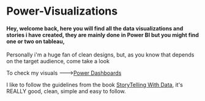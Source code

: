 # Power-Visualizations

#### Hey, welcome back, here you will find all the data visualizations and stories i have created, they are mainly done in Power BI but you might find one or two on tableau, 

Personally i'm a huge fan of clean designs, but, as you know that depends on the target audience, come take a look

To check my visuals --->[Power Dashboards](https://app.powerbi.com/groups/b5bb40b4-d082-4951-be9d-5082f5c9db44/list)

I like to follow the guidelines from the book [StoryTelling With Data](https://www.storytellingwithdata.com/), it's REALLY good, clean, simple and easy to follow.


